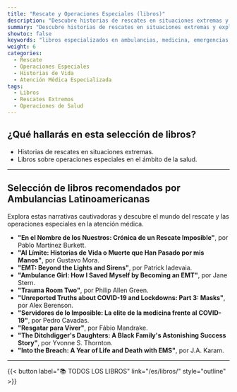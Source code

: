 ```yaml
---
title: "Rescate y Operaciones Especiales (libros)"
description: "Descubre historias de rescates en situaciones extremas y explora operaciones especiales en el ámbito de la salud. Nuestra colección de libros te sumergirá en experiencias únicas y desafíos en el mundo del rescate y la atención médica especializada."
summary: "Descubre historias de rescates en situaciones extremas y explora operaciones especiales en el ámbito de la salud. Nuestra colección de libros te sumergirá en experiencias únicas y desafíos en el mundo del rescate y la atención médica especializada."
showtoc: false
keywords: "libros especializados en ambulancias, medicina, emergencias, rescate y paramédicos"
weight: 6
categories:
  - Rescate
  - Operaciones Especiales
  - Historias de Vida
  - Atención Médica Especializada
tags:
  - Libros
  - Rescates Extremos
  - Operaciones de Salud
---
```


## ¿Qué hallarás en esta selección de libros?
- Historias de rescates en situaciones extremas.
- Libros sobre operaciones especiales en el ámbito de la salud.

---

## Selección de libros recomendados por **Ambulancias Latinoamericanas**

Explora estas narrativas cautivadoras y descubre el mundo del rescate y las operaciones especiales en la atención médica.

- **"En el Nombre de los Nuestros: Crónica de un Rescate Imposible"**, por Pablo Martínez Burkett.
- **"Al Límite: Historias de Vida o Muerte que Han Pasado por mis Manos"**, por Gustavo Mora.
- **"EMT: Beyond the Lights and Sirens"**, por Patrick Iadevaia.
- **"Ambulance Girl: How I Saved Myself by Becoming an EMT"**, por Jane Stern.
- **"Trauma Room Two"**, por Philip Allen Green.
- **"Unreported Truths about COVID-19 and Lockdowns: Part 3: Masks"**, por Alex Berenson.
- **"Servidores de lo Imposible: La elite de la medicina frente al COVID-19"**, por Pedro Cavadas.
- **"Resgatar para Viver"**, por Fábio Mandrake.
- **"The Ditchdigger's Daughters: A Black Family's Astonishing Success Story"**, por Yvonne S. Thornton.
- **"Into the Breach: A Year of Life and Death with EMS"**, por J.A. Karam.

---


{{< button label="📚️ TODOS LOS LIBROS"  link="/es/libros/" style="outline" >}}
